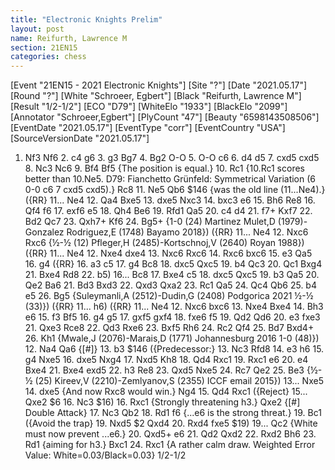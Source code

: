 ```yaml
---
title: "Electronic Knights Prelim"
layout: post
name: Reifurth, Lawrence M
section: 21EN15
categories: chess
---
```


<link rel="stylesheet" type="text/css" href="https://pgn.chessbase.com/CBReplay.css"/>
<script src="https://pgn.chessbase.com/jquery-3.0.0.min.js"></script>
<script src="https://pgn.chessbase.com/cbreplay.js" type="text/javascript"></script>

<div class="cbreplay">
[Event "21EN15 - 2021 Electronic Knights"]
[Site "?"]
[Date "2021.05.17"]
[Round "?"]
[White "Schroeer, Egbert"]
[Black "Reifurth, Lawrence M"]
[Result "1/2-1/2"]
[ECO "D79"]
[WhiteElo "1933"]
[BlackElo "2099"]
[Annotator "Schroeer,Egbert"]
[PlyCount "47"]
[Beauty "6598143508506"]
[EventDate "2021.05.17"]
[EventType "corr"]
[EventCountry "USA"]
[SourceVersionDate "2021.05.17"]

1. Nf3 Nf6 2. c4 g6 3. g3 Bg7 4. Bg2 O-O 5. O-O c6 6. d4 d5 7. cxd5 cxd5 8. Nc3 Nc6 9. Bf4 Bf5 {The position is equal.} 10. Rc1 {10.Rc1 scores better than 10.Ne5. D79: Fianchetto Grünfeld: Symmetrical Variation (6 0-0 c6 7 cxd5 cxd5).} Rc8 11. Ne5 Qb6 $146 {was the old line (11...Ne4).} ({RR} 11... Ne4 12. Qa4 Bxe5 13. dxe5 Nxc3 14. bxc3 e6 15. Bh6 Re8 16. Qf4 f6 17. exf6 e5 18. Qh4 Be6 19. Rfd1 Qa5 20. c4 d4 21. f7+ Kxf7 22. Bd2 Qc7 23. Qxh7+ Kf6 24. Bg5+ {1-0 (24) Martinez Mulet,D (1979)-Gonzalez Rodriguez,E (1748) Bayamo 2018}) ({RR} 11... Ne4 12. Nxc6 Rxc6 {½-½ (12) Pfleger,H (2485)-Kortschnoj,V (2640) Royan 1988}) ({RR} 11... Ne4 12. Nxe4 dxe4 13. Nxc6 Rxc6 14. Rxc6 bxc6 15. e3 Qa5 16. g4 ({RR} 16. a3 c5 17. g4 Bc8 18. dxc5 Qxc5 19. b4 Qc3 20. Qc1 Bxg4 21. Bxe4 Rd8 22. b5) 16... Bc8 17. Bxe4 c5 18. dxc5 Qxc5 19. b3 Qa5 20. Qe2 Ba6 21. Bd3 Bxd3 22. Qxd3 Qxa2 23. Rc1 Qa5 24. Qc4 Qb6 25. b4 e5 26. Bg5 {Suleymanli,A (2512)-Dudin,G (2408) Podgorica 2021 ½-½ (33)}) ({RR} 11... h6) ({RR} 11... Ne4 12. Nxc6 bxc6 13. Nxe4 Bxe4 14. Bh3 e6 15. f3 Bf5 16. g4 g5 17. gxf5 gxf4 18. fxe6 f5 19. Qd2 Qd6 20. e3 fxe3 21. Qxe3 Rce8 22. Qd3 Rxe6 23. Bxf5 Rh6 24. Rc2 Qf4 25. Bd7 Bxd4+ 26. Kh1 {Mwale,J (2076)-Marais,D (1771) Johannesburg 2016 1-0 (48)}) 12. Na4 Qa6 {[#]} 13. b3 $146 ({Predecessor:} 13. Nc3 Rfd8 14. e3 h6 15. g4 Nxe5 16. dxe5 Nxg4 17. Nxd5 Kh8 18. Qd4 Rxc1 19. Rxc1 e6 20. e4 Bxe4 21. Bxe4 exd5 22. h3 Re8 23. Qxd5 Nxe5 24. Rc7 Qe2 25. Be3 {½-½ (25) Kireev,V (2210)-Zemlyanov,S (2355) ICCF email 2015}) 13... Nxe5 14. dxe5 {And now Rxc8 would win.} Ng4 15. Qd4 Rxc1 ({Reject} 15... Qxe2 $6 16. Nc3 $16) 16. Rxc1 {Strongly threatening h3.} Qxe2 {[#] Double Attack} 17. Nc3 Qb2 18. Rd1 f6 {...e6 is the strong threat.} 19. Bc1 ({Avoid the trap} 19. Nxd5 $2 Qxd4 20. Rxd4 fxe5 $19) 19... Qc2 {White must now prevent ...e6.} 20. Qxd5+ e6 21. Qd2 Qxd2 22. Rxd2 Bh6 23. Rd1 {aiming for h3.} Bxc1 24. Rxc1 {A rather calm draw.  Weighted Error Value: White=0.03/Black=0.03} 1/2-1/2
</div>
